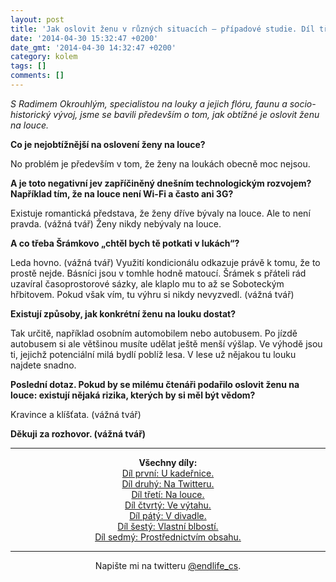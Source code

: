 ```yaml
---
layout: post
title: 'Jak oslovit ženu v různých situacích — případové studie. Díl třetí: Na&nbsp;louce.'
date: '2014-04-30 15:32:47 +0200'
date_gmt: '2014-04-30 14:32:47 +0200'
category: kolem
tags: []
comments: []
---
```

<p><em>S Radimem Okrouhlým, specialistou na louky a jejich flóru, faunu a socio-historický vývoj, jsme se bavili především o tom, jak obtížné je oslovit ženu na louce.</em></p>
<p><strong>Co je nejobtížnější na oslovení ženy na louce?</strong></p>
<p>No problém je především v tom, že ženy na loukách obecně moc nejsou.</p>
<p><strong>A je toto negativní jev zapříčiněný dnešním technologickým rozvojem? Například tím, že na louce není Wi-Fi a často ani 3G?</strong></p>
<p>Existuje romantická představa, že ženy dříve bývaly na louce. Ale to není pravda. (vážná tvář) Ženy nikdy nebývaly na louce.</p>
<p><strong>A co třeba Šrámkovo „chtěl bych tě potkati v lukách“?</strong></p>
<p>Leda hovno. (vážná tvář) Využití kondicionálu odkazuje právě k tomu, že to prostě nejde. Básníci jsou v tomhle hodně matoucí. Šrámek s přáteli rád uzavíral časoprostorové sázky, ale klaplo mu to až se Soboteckým hřbitovem. Pokud však vím, tu výhru si nikdy nevyzvedl. (vážná tvář)</p>
<p><strong>Existují způsoby, jak konkrétní ženu na louku dostat?</strong></p>
<p>Tak určitě, například osobním automobilem nebo autobusem. Po jízdě autobusem si ale většinou musíte udělat ještě menší výšlap. Ve výhodě jsou ti, jejichž potenciální milá bydlí poblíž lesa. V lese už nějakou tu louku najdete snadno.</p>
<p><strong>Poslední dotaz. Pokud by se milému čtenáři podařilo oslovit ženu na louce: existují nějaká rizika, kterých by si měl být vědom?</strong></p>
<p>Kravince a klíšťata. (vážná tvář)</p>
<p><strong>Děkuji za rozhovor. (vážná tvář)</strong></p>
<hr>
<p style="text-align: center"><strong>Všechny díly:</strong><br><a href="http://podnebi.jan-martinek.com/jak-oslovit-zenu-v-ruznych-situacich-pripadove-studie-dil-prvni-u-kadernice/">Díl první: U kadeřnice.</a><br><a href="http://podnebi.jan-martinek.com/jak-oslovit-zenu-v-ruznych-situacich-pripadove-studie-dil-druhy-na-twitteru/">Díl druhý: Na Twitteru.</a><br><a href="http://podnebi.jan-martinek.com/jak-oslovit-zenu-v-ruznych-situacich-pripadove-studie-dil-treti-na-louce">Díl třetí: Na louce.</a><br><a href="http://podnebi.jan-martinek.com/jak-oslovit-zenu-v-ruznych-situacich-pripadove-studie-dil-ctvrty-ve-vytahu/">Díl čtvrtý: Ve výtahu.</a><br><a href="http://podnebi.jan-martinek.com/jak-oslovit-zenu-v-ruznych-situacich-pripadove-studie-dil-paty-v-divadle/">Díl pátý: V divadle.</a><br><a href="http://podnebi.jan-martinek.com/jak-oslovit-zenu-v-ruznych-situacich-pripadove-studie-dil-sesty-vlastni-blbosti/">Díl šestý: Vlastní blbostí.</a><br />
<a href="http://podnebi.jan-martinek.com/10-tipu-pro-osloveni-zeny-prostrednictvim-obsahu/">Díl sedmý: Prostřednictvím obsahu.</a></p>
<hr>
<p style="text-align: center"> Napište mi na twitteru <a href="http://twitter.com/endlife_cs">@endlife_cs</a>.</p>
